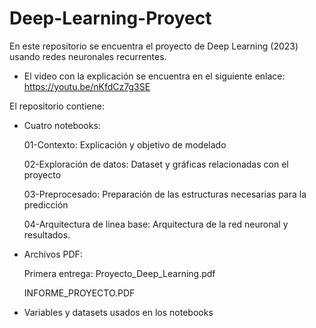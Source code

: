 # Deep-Learning-Proyect

En este repositorio se encuentra el proyecto de Deep Learning (2023) usando redes neuronales recurrentes. 
- El video con la explicación se encuentra en el siguiente enlace: https://youtu.be/nKfdCz7g3SE

El repositorio contiene: 
- Cuatro notebooks:

    01-Contexto: Explicación y objetivo de modelado
    
    02-Exploración de datos: Dataset y gráficas relacionadas con el proyecto
    
    03-Preprocesado: Preparación de las estructuras necesarias para la predicción
    
    04-Arquitectura de linea base: Arquitectura de la red neuronal y resultados.
 
- Archivos PDF:

    Primera entrega: Proyecto_Deep_Learning.pdf
    
    INFORME_PROYECTO.PDF
  
 - Variables y datasets usados en los notebooks
